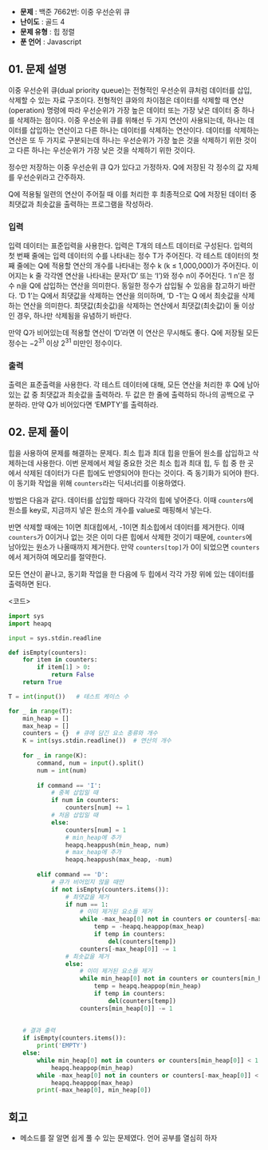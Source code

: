 - **문제** : 백준 7662번: 이중 우선순위 큐
- **난이도** : 골드 4
- **문제 유형** : 힙 정렬
- **푼 언어** : Javascript

## 01. 문제 설명
이중 우선순위 큐(dual priority queue)는 전형적인 우선순위 큐처럼 데이터를 삽입, 삭제할 수 있는 자료 구조이다. 전형적인 큐와의 차이점은 데이터를 삭제할 때 연산(operation) 명령에 따라 우선순위가 가장 높은 데이터 또는 가장 낮은 데이터 중 하나를 삭제하는 점이다. 이중 우선순위 큐를 위해선 두 가지 연산이 사용되는데, 하나는 데이터를 삽입하는 연산이고 다른 하나는 데이터를 삭제하는 연산이다. 데이터를 삭제하는 연산은 또 두 가지로 구분되는데 하나는 우선순위가 가장 높은 것을 삭제하기 위한 것이고 다른 하나는 우선순위가 가장 낮은 것을 삭제하기 위한 것이다.

정수만 저장하는 이중 우선순위 큐 Q가 있다고 가정하자. Q에 저장된 각 정수의 값 자체를 우선순위라고 간주하자.

Q에 적용될 일련의 연산이 주어질 때 이를 처리한 후 최종적으로 Q에 저장된 데이터 중 최댓값과 최솟값을 출력하는 프로그램을 작성하라.

### 입력
입력 데이터는 표준입력을 사용한다. 입력은 T개의 테스트 데이터로 구성된다. 입력의 첫 번째 줄에는 입력 데이터의 수를 나타내는 정수 T가 주어진다. 각 테스트 데이터의 첫째 줄에는 Q에 적용할 연산의 개수를 나타내는 정수 k (k ≤ 1,000,000)가 주어진다. 이어지는 k 줄 각각엔 연산을 나타내는 문자(‘D’ 또는 ‘I’)와 정수 n이 주어진다. ‘I n’은 정수 n을 Q에 삽입하는 연산을 의미한다. 동일한 정수가 삽입될 수 있음을 참고하기 바란다. ‘D 1’는 Q에서 최댓값을 삭제하는 연산을 의미하며, ‘D -1’는 Q 에서 최솟값을 삭제하는 연산을 의미한다. 최댓값(최솟값)을 삭제하는 연산에서 최댓값(최솟값)이 둘 이상인 경우, 하나만 삭제됨을 유념하기 바란다.

만약 Q가 비어있는데 적용할 연산이 ‘D’라면 이 연산은 무시해도 좋다. Q에 저장될 모든 정수는 $-2^{31}$ 이상 $2^{31}$ 미만인 정수이다.

### 출력
출력은 표준출력을 사용한다. 각 테스트 데이터에 대해, 모든 연산을 처리한 후 Q에 남아 있는 값 중 최댓값과 최솟값을 출력하라. 두 값은 한 줄에 출력하되 하나의 공백으로 구분하라. 만약 Q가 비어있다면 ‘EMPTY’를 출력하라.

## 02. 문제 풀이 
힙을 사용하여 문제를 해결하는 문제다. 최소 힙과 최대 힙을 만들어 원소를 삽입하고 삭제하는데 사용한다. 이번 문제에서 제일 중요한 것은 최소 힙과 최대 힙, 두 힙 중 한 곳에서 삭제된 데이터가 다른 힙에도 반영되어야 한다는 것이다. 즉 동기화가 되어야 한다. 이 동기화 작업을 위해 `counters`라는 딕셔너리를 이용하였다. 

방법은 다음과 같다. 데이터를 삽입할 때마다 각각의 힙에 넣어준다. 이때 `counters`에 원소를 key로, 지금까지 넣은 원소의 개수를 value로 매핑해서 넣는다.

반면 삭제할 때에는 1이면 최대힙에서, -1이면 최소힙에서 데이터를 제거한다. 이때 `counters`가 0이거나 없는 것은 이미 다른 힙에서 삭제한 것이기 때문에, `counters`에 남아있는 원소가 나올때까지 제거한다. 만약 `counters[top]`가 0이 되었으면 `counters`에서 제거하여 메모리를 절약한다.

모든 연산이 끝나고, 동기화 작업을 한 다음에 두 힙에서 각각 가장 위에 있는 데이터를 출력하면 된다.



<코드>
```python
import sys
import heapq

input = sys.stdin.readline

def isEmpty(counters):
    for item in counters:
        if item[1] > 0:
            return False
    return True

T = int(input())   # 테스트 케이스 수

for _ in range(T):
    min_heap = []
    max_heap = []
    counters = {}  # 큐에 담긴 요소 종류와 개수 
    K = int(sys.stdin.readline())  # 연산의 개수
    
    for _ in range(K):
        command, num = input().split()
        num = int(num)
        
        if command == 'I':
            # 중복 삽입일 때
            if num in counters:
                counters[num] += 1
            # 처음 삽입일 때
            else:
                counters[num] = 1
                # min_heap에 추가
                heapq.heappush(min_heap, num)
                # max_heap에 추가
                heapq.heappush(max_heap, -num)
                
        elif command == 'D':
            # 큐가 비어있지 않을 때만
            if not isEmpty(counters.items()):
                # 최댓값을 제거
                if num == 1:
                    # 이미 제거된 요소들 제거
                    while -max_heap[0] not in counters or counters[-max_heap[0]] < 1:
                        temp = -heapq.heappop(max_heap)
                        if temp in counters:
                            del(counters[temp])
                    counters[-max_heap[0]] -= 1
                # 최솟값을 제거
                else:
                    # 이미 제거된 요소들 제거
                    while min_heap[0] not in counters or counters[min_heap[0]] < 1:
                        temp = heapq.heappop(min_heap)
                        if temp in counters:
                            del(counters[temp])
                    counters[min_heap[0]] -= 1
     
    
    # 결과 출력           
    if isEmpty(counters.items()):
        print('EMPTY')
    else:
        while min_heap[0] not in counters or counters[min_heap[0]] < 1:
            heapq.heappop(min_heap)
        while -max_heap[0] not in counters or counters[-max_heap[0]] < 1:
            heapq.heappop(max_heap)
        print(-max_heap[0], min_heap[0])
```
## 회고
- 메소드를 잘 알면 쉽게 풀 수 있는 문제였다. 언어 공부를 열심히 하자